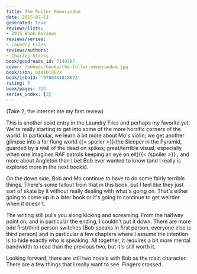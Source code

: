```yaml
---
title: The Fuller Memorandum
date: 2015-07-11
generated: true
reviews/lists:
- 2015 Book Reviews
reviews/series:
- Laundry Files
reviews/authors:
- Charles Stross
book/goodreads_id: 7149287
cover: /embeds/books/the-fuller-memorandum.jpg
book/isbn: 044101867X
book/isbn13: '9780441018673'
rating: 5
book/pages: 312
series_index: [3]
---
```

(Take 2, the internet ate my first review)  

This is another solid entry in the Laundry Files and perhaps my favorite yet. We're really starting to get into some of the more horrific corners of the world. In particular, we learn a bit more about Mo's violin; we get another glimpse into a far flung world  {{< spoiler >}}(the Sleeper in the Pyramid, guarded by a wall of the dead on spikes; great/terrible visual; especially when one imagines RAF patrols keeping an eye on eit){{< /spoiler >}}  ; and more about Angleton than I bet Bob ever wanted to know (and I really is explored more in the next books).  

<!--more-->

On the down side, Bob and Mo continue to have to do some fairly terrible things. There's some fallout from that in this book, but I feel like they just sort of skate by it without really dealing with what's going on. That's either going to come up in a later book or it's going to continue to get weirder when it doesn't.  

The writing still pulls you along kicking and screaming. From the halfway point on, and in particular the ending, I couldn't put it down. There are more odd first/third person switches (Bob speaks in first person, everyone else is third person) and in particular a few chapters where I assume the intention is to hide exactly who is speaking. All together, it requires a bit more mental bandwidth to read than the previous two, but it's still worth it.  

Looking forward, there are still two novels with Bob as the main character. There are a few things that I really want to see. Fingers crossed.